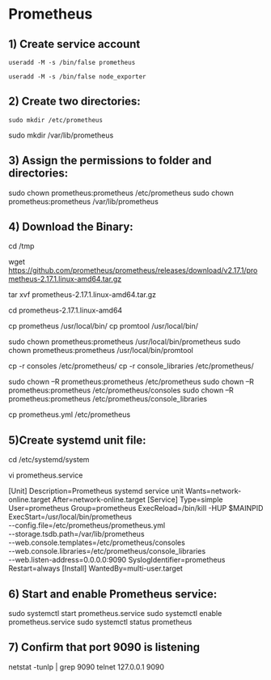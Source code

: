 # Prometheus
## 1) Create service account
```
useradd -M -s /bin/false prometheus
```
```
useradd -M -s /bin/false node_exporter
```
## 2) Create two directories:
```
sudo mkdir /etc/prometheus
```
sudo mkdir /var/lib/prometheus

## 3) Assign the permissions to folder and directories:
sudo chown prometheus:prometheus /etc/prometheus
sudo chown prometheus:prometheus /var/lib/prometheus

## 4) Download the Binary:
cd /tmp

wget https://github.com/prometheus/prometheus/releases/download/v2.17.1/prometheus-2.17.1.linux-amd64.tar.gz

tar xvf prometheus-2.17.1.linux-amd64.tar.gz

cd prometheus-2.17.1.linux-amd64

cp prometheus /usr/local/bin/
cp promtool /usr/local/bin/

sudo chown prometheus:prometheus /usr/local/bin/prometheus
sudo chown prometheus:prometheus /usr/local/bin/promtool

cp -r consoles /etc/prometheus/
cp -r console_libraries /etc/prometheus/

sudo chown –R prometheus:prometheus /etc/prometheus
sudo chown –R prometheus:prometheus /etc/prometheus/consoles
sudo chown –R prometheus:prometheus /etc/prometheus/console_libraries

cp prometheus.yml /etc/prometheus

## 5)Create systemd unit file:

cd /etc/systemd/system

vi prometheus.service

[Unit]
Description=Prometheus systemd service unit
Wants=network-online.target
After=network-online.target
[Service]
Type=simple
User=prometheus
Group=prometheus
ExecReload=/bin/kill -HUP $MAINPID
ExecStart=/usr/local/bin/prometheus \
--config.file=/etc/prometheus/prometheus.yml \
--storage.tsdb.path=/var/lib/prometheus \
--web.console.templates=/etc/prometheus/consoles \
--web.console.libraries=/etc/prometheus/console_libraries \
--web.listen-address=0.0.0.0:9090
SyslogIdentifier=prometheus
Restart=always
[Install]
WantedBy=multi-user.target

## 6) Start and enable Prometheus service:

sudo systemctl start prometheus.service
sudo systemctl enable prometheus.service
sudo systemctl status prometheus

## 7) Confirm that port 9090 is listening

netstat -tunlp | grep 9090
telnet 127.0.0.1 9090
